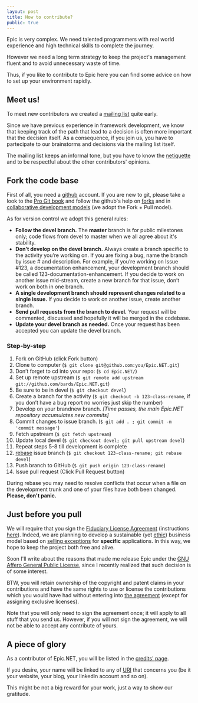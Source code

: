 ```yaml
---
layout: post
title: How to contribute?
public: true
---
```

Epic is very complex. We need talented programmers with real world
experience and high technical skills to complete the journey.

However we need a long term strategy to keep the project's management fluent 
and to avoid unnecessary waste of time.

Thus, if you like to contribute to Epic here you can find some advice on how to
set up your environment rapidly.

Meet us!
--------
To meet new contributors we created a [mailing list][1] quite early.

Since we have previous experience in framework development, we know that keeping
track of the path that lead to a decision is often more important that the 
decision itself. As a consequence, if you join us, you have to partecipate to 
our brainstorms and decisions via the mailing list itself.

The mailing list keeps an informal tone, but you have to know the 
[netiquette][2] and to be respectful about the other contributors' opinions.

Fork the code base
------------------
First of all, you need a [github][3] account. If you are new to git, please
take a look to the [Pro Git book][4] and follow the github's help on [forks][5]
and in [collaborative development models][6] (we adopt the Fork + Pull model).

As for version control we adopt this general rules:

* **Follow the devel branch.** The **master** branch is for 
  public milestones only; code flows from devel to master when we all agree 
  about it's stability.
* **Don’t develop on the devel branch.** Always create a branch 
  specific to the activity you’re working on. 
  If you are fixing a bug, name the branch by issue # and description. 
  For example, if you’re working on Issue #123, a documentation enhancement, 
  your development branch should be called 123-documentation-enhancement. 
  If you decide to work on another issue mid-stream, create a new branch for 
  that issue, don’t work on both in one branch.
* **A single development branch should represent changes related to a single 
  issue.** If you decide to work on another issue, create another branch.
* **Send pull requests from the branch to devel.** Your request will be 
  commented, discussed and hopefully it will be merged in the codebase.
* **Update your devel branch as needed.** Once your request has been accepted
  you can update the devel branch.
  
### Step-by-step ###

1. Fork on GitHub (click Fork button)
2. Clone to computer (`$ git clone git@github.com:you/Epic.NET.git`)
3. Don’t forget to cd into your repo: (`$ cd Epic.NET/`)
4. Set up remote upstream (`$ git remote add upstream git://github.com/bards/Epic.NET.git`)
5. Be sure to be in devel (`$ git checkout devel`)
6. Create a branch for the activity (`$ git checkout -b 123-class-rename`, if you don’t have a bug report no worries just skip the number)
7. Develop on your brandnew branch. _[Time passes, the main Epic.NET repository accumulates new commits]_
8. Commit changes to issue branch. (`$ git add . ; git commit -m 'commit message'`)
9. Fetch upstream (`$ git fetch upstream`)
10. Update local devel (`$ git checkout devel; git pull upstream devel`)
11. Repeat steps 5-8 till development is complete
12. [rebase][7] issue branch (`$ git checkout 123-class-rename; git rebase devel`)
13. Push branch to GitHub (`$ git push origin 123-class-rename`)
14. Issue pull request (Click Pull Request button)

During rebase you may need to resolve conflicts that occur when a file on the 
development trunk and one of your files have both been changed. 
**Please, don't panic.**

Just before you pull
--------------------
We will require that you sign the [Fiduciary License Agreement][fla] 
(instructions [here][fla2]). 
Indeed, we are planning to develop a sustainable (yet [ethic][9]) business model 
based on [selling exceptions][10] for **specific** applications. 
In this way, we hope to keep the project both free and alive.

Soon I'll write about the reasons that made me release Epic under the 
[GNU Affero General Public License][8], since I recently realized that such 
decision is of some interest.

BTW, you will retain ownership of the copyright and patent claims in your 
contributions and have the same rights to use or license the contributions 
which you would have had without entering into [the agreement][11] (except for 
assigning exclusive licenses).

Note that you will only need to sign the agreement once; it will apply to 
all stuff that you send us. However, if you will not sign the agreement, we 
will not be able to accept any contribute of yours.

A piece of glory
----------------
As a contributor of Epic.NET, you will be listed in the [credits' page][cretits].

If you desire, your name will be linked to any of [URI][12] that concerns you 
(be it your website, your blog, your linkedin account and so on).

This might be not a big reward for your work, just a way to show our gratitude.


[1]: https://groups.google.com/group/epic-net/ "Epic's mailing list"
[2]: http://tools.ietf.org/html/rfc1855 "Netiquette Guidelines"
[3]: https://github.com/
[4]: http://progit.org/book/
[5]: http://help.github.com/fork-a-repo/
[6]: http://help.github.com/send-pull-requests/
[7]: http://progit.org/book/ch3-6.html
[8]: http://epic.tesio.it/license.html
[9]: http://www.vatican.va/holy_father/benedict_xvi/speeches/2011/august/documents/hf_ben-xvi_spe_20110818_intervista-madrid_en.html "Ethics should guide economics"
[10]: http://www.gnu.org/philosophy/selling-exceptions.html "Stallman on selling exceptions." 
[11]: http://www.fsf.org/blogs/rms/assigning-copyright "How our agreement will work."
[12]: http://tools.ietf.org/rfc/rfc3986.txt
[fla]: http://epic.tesio.it/doc/FLA.pdf
[fla2]: http://epic.tesio.it/2011/09/25/governance-and-copyright.html#license_agreements
[cretits]: http://epic.tesio.it/credits.html "The Epic bards"
